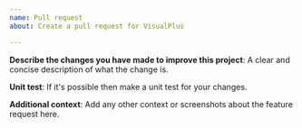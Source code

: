 ```yaml
---
name: Pull request
about: Create a pull request for VisualPlus

---
```


**Describe the changes you have made to improve this project**:
A clear and concise description of what the change is.

**Unit test**:
If it's possible then make a unit test for your changes.

**Additional context**:
Add any other context or screenshots about the feature request here.